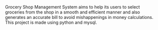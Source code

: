Grocery Shop Management System aims to help its users to select groceries from the shop in a smooth and efficient manner and also generates an accurate bill to avoid mishappenings in money calculations. This project is made using python and mysql. 

